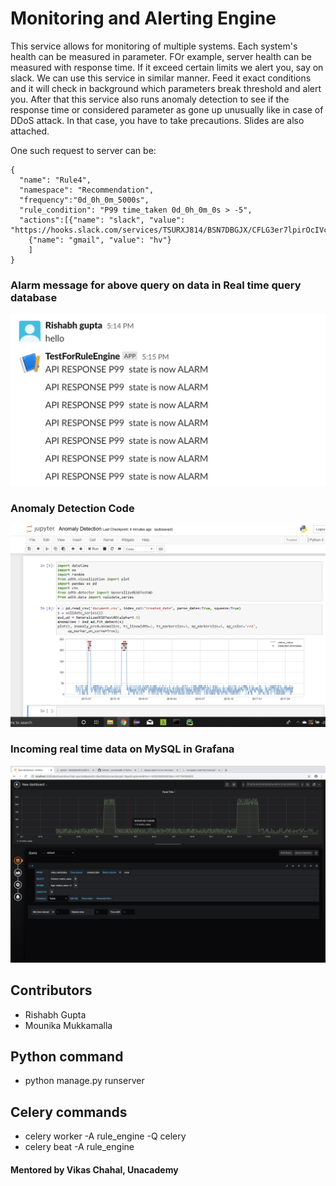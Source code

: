 # Monitoring and Alerting Engine

This service allows for monitoring of multiple systems. Each system's health can be measured in parameter. FOr example, server health can be measured with response time. If it exceed certain limits we alert you, say on slack. We can use this service in similar manner. Feed it exact conditions and it will check in background which parameters break threshold and alert you. After that this service also runs anomaly detection to see if the response time or considered parameter as gone up unusually like in case of DDoS attack. In that case, you have to take precautions.
Slides are also attached.

One such request to server can be:
```
{
  "name": "Rule4",
  "namespace": "Recommendation",
  "frequency":"0d_0h_0m_5000s",
  "rule_condition": "P99 time_taken 0d_0h_0m_0s > -5",
  "actions":[{"name": "slack", "value": "https://hooks.slack.com/services/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"},
	{"name": "gmail", "value": "hv"}
  	]
} 
```
### Alarm message for above query on data in Real time query database

![](AlertOnSlack.png)

### Anomaly Detection Code 

![](anomaly_detection_sample_result.png)

### Incoming real time data on MySQL in Grafana

![](grafana_ruleEngine.png)

## Contributors

- Rishabh Gupta
- Mounika Mukkamalla
## Python command
- python manage.py runserver
## Celery commands
 - celery worker -A rule_engine -Q celery
 - celery beat -A rule_engine
 
#### Mentored by Vikas Chahal, Unacademy

